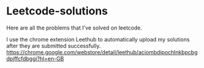 # Leetcode-solutions

Here are all the problems that I've solved on leetcode.

I use the chrome extension Leethub to automatically upload my solutions after they are submitted successfully.
https://chrome.google.com/webstore/detail/leethub/aciombdipochlnkbpcbgdpjffcfdbggi?hl=en-GB

